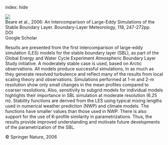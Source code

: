 index: hide

<div class="Citation">
    <div class="Citation-thumb CitationThumb-linked"  data-href="https://doi.org/10.1007/s10546-004-2820-6">
      <img src="https://static.claimspace.cloud/climate-study-static/refs/thumbs/9/Beare_et_al_2006-thumb.png" />
    </div>

  <div class="Citation-body">
    <div class="Citation-text">Beare et al., 2006: An Intercomparison of Large-Eddy Simulations of the Stable Boundary Layer. <span class="Article-journal">Boundary-Layer Meteorology, </span><span class="Article-volume">118, </span>247-272pp.</div>
    <div class="Citation-links">
      <div class="CitationLink" data-href="https://doi.org/10.1007/s10546-004-2820-6">
        <div class="CitationLink-icon CitationLink-Doi"></div>
        <div class="CitationLink-text">DOI</div>
      </div>
      <div class="CitationLink" data-href="https://scholar.google.com/scholar?q=10.1007/s10546-004-2820-6">
        <div class="CitationLink-icon CitationLink-Scholar"></div>
        <div class="CitationLink-text">Google Scholar</div>
      </div>
    </div>
  </div>
</div>

Results are presented from the first intercomparison of large-eddy simulation (LES) models for the stable boundary layer (SBL), as part of the Global Energy and Water Cycle Experiment Atmospheric Boundary Layer Study initiative. A moderately stable case is used, based on Arctic observations. All models produce successful simulations, in as much as they generate resolved turbulence and reflect many of the results from local scaling theory and observations. Simulations performed at 1-m and 2-m resolution show only small changes in the mean profiles compared to coarser resolutions. Also, sensitivity to subgrid models for individual models highlights their importance in SBL simulation at moderate resolution (6.25 m). Stability functions are derived from the LES using typical mixing lengths used in numerical weather prediction (NWP) and climate models. The functions have smaller values than those used in NWP. There is also support for the use of K-profile similarity in parametrizations. Thus, the results provide improved understanding and motivate future developments of the parametrization of the SBL.

<div class="Citation-copy">
&copy; Springer Nature, 2006
</div>